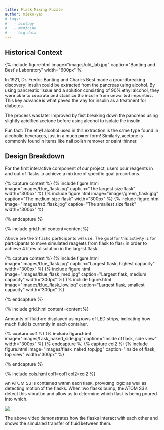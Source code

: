 ```yaml
---
title: Flask Mixing Puzzle
author: mieko-yao
# tags:
#   - biology
#   - medicine
#   - big data
---
```


## Historical Context

{%
  include figure.html
  image="images/old_lab.jpg"
  caption="Banting and Best's Laboratory"
  width="600px"
%}

In 1921, Dr. Fredric Banting and Charles Best made a groundbreaking discovery: insulin could be extracted from the pancreas using alcohol. By using pancreatic tissue and a solution consisting of 90% ethyl alcohol, they were able to separate and stabilize the insulin from unwanted impurities. This key advance is what paved the way for insulin as a treatment for diabetes.

The process was later improved by first breaking down the pancreas using slightly acidified acetone before using alcohol to isolate the insulin. 

Fun fact: The ethyl alcohol used in this extraction is the same type found in alcoholic beverages, just in a much purer form! Similarly, acetone is commonly found in items like nail polish remover or paint thinner. 


## Design Breakdown

For the first interactive component of our project, users pour reagents in and out of flasks to achieve a mixture of specific goal proportions.

{% capture content %}
{%
  include figure.html
  image="images/blue_flask.jpg"
  caption="The largest size flask"
  width="300px"
%}
{%
  include figure.html
  image="images/green_flask.jpg"
  caption="The medium size flask"
  width="300px"
%}
{%
  include figure.html
  image="images/red_flask.jpg"
  caption="The smallest size flask"
  width="300px"
%}

{% endcapture %}

{%
  include grid.html
  content=content
%}

Above are the 3 flasks participants will use. The goal for this activity is for participants to move simulated reagents from flask to flask in order to achieve 4 litres of solution in the largest flask. 

{% capture content %}
{%
  include figure.html
  image="images/blue_flask.jpg"
  caption="Largest flask, highest capacity"
  width="300px"
%}
{%
  include figure.html
  image="images/blue_flask_med.jpg"
  caption="Largest flask, medium capacity"
  width="300px"
%}
{%
  include figure.html
  image="images/blue_flask_low.jpg"
  caption="Largest flask, smallest capacity"
  width="300px"
%}

{% endcapture %}

{%
  include grid.html
  content=content
%}

Amounts of fluid are displayed using rows of LED strips, indicating how much fluid is currently in each container.

{% capture col1 %}
{%
  include figure.html
  image="images/flask_naked_side.jpg"
  caption="Inside of flask, side view"
  width="300px"
%}
{% endcapture %}
{% capture col2 %}
{%
  include figure.html
  image="images/flask_naked_top.jpg"
  caption="Inside of flask, top view"
  width="300px"
%}

{% endcapture %}

{%
  include cols.html
  col1=col1
  col2=col2
%}

An ATOM S3 is contained within each flask, providing logic as well as detecting motion of the flasks. When two flasks bump, the ATOM S3’s detect this vibration and allow us to determine which flask is being poured into which.


![](https://www.youtube.com/watch?v=r_z4j_SxFqw?width=800&height=400) 


The above video demonstrates how the flasks interact with each other and shows the simulated transfer of fluid between them.